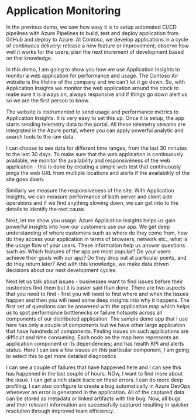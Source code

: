 
# Application Monitoring

In the previous demo, we saw how easy it is to setup automated CI/CD pipelines with Azure Pipelines to build, test and deploy application from GitHub and deploy to Azure. At Contoso, we develop applications in a cycle of continuous delivery: release a new feature or improvement; observe how well it works for the users; plan the next increment of development based on that knowledge. 

In this demo, I am going to show you how we use Application Insights to monitor a web application for performance and usage. The Contoso Air website is the lifeline of the company and we  can't let it go down. So, with Application Insights we monitor the web application around the clock to make sure it is always on, always responsive and if things go down alert us so we are the first person to know.  

The website is instrumented to send usage and performance metrics to Application Insights. It is very easy to set this up. Once it is setup, the app starts sending telemetry data to the portal.  All these telemetry streams are integrated in the Azure portal, where you can apply powerful analytic and search tools to the raw data.

I can choose to see data for different time ranges, from the last 30 minutes to the last 30 days.   To make sure that the web application is continuously available, we monitor the availability and responsiveness of the web application - this is done by creating a simple web test that continuously pings the web URL from multiple locations and alerts if the availability of the site goes down. 

Similarly we measure the responsiveness of the site. With Application Insights, we can measure performance of both server and client side operations and if we find anything slowing down, we can get into to the details to identify the root cause.

Next, let me show you usage. Azure Application Insights helps us gain powerful insights into how our customers use our app. We get deep understanding of where customers such as where do they come from, how do they access your application in terms of browsers, network etc., what is the usage flow of your users. These information  help us answer questions such as:
Which features of the app are most popular? Do your users achieve their goals with our app? Do they drop out at particular points, and do they return later? And with this knowledge, we make data driven decisions about our next development cycles.

Next let us talk about issues - businesses want to find issues before their customers find them but it is easier said than done. There are two aspects that you need to find - first you will need to find where and when the issues happen and then you will need some deep insights into why it happens. The first set of questions can be answered with the application map which helps us to spot performance bottlenecks or failure hotspots across all components of our  distributed application. The sample demo app that I use here has only a couple of components but we have other large application that have hundreds of components. Finding issues on such applications are  difficult and time consuming.  Each node on the map here  represents an application component or its dependencies; and has health KPI and alerts status. Here I can see a few issues on this particular component, I am going to select this to get more detailed diagnostics

I can see a couple of failures that have happened here and I can see this has happened in the last couple of hours. NOw, I want to find more about the issue. I can get a rich stack trace on these errors. I can do more deep profiling. I can also configure to create a bug automatically in Azure DevOps whenever an error is generated in the application. All of the captured data can be stored as metadata or linked artifacts with the bug. Now, all bugs and their relevant information are successfully captured resulting in quicker resolution through improved team efficiency.









